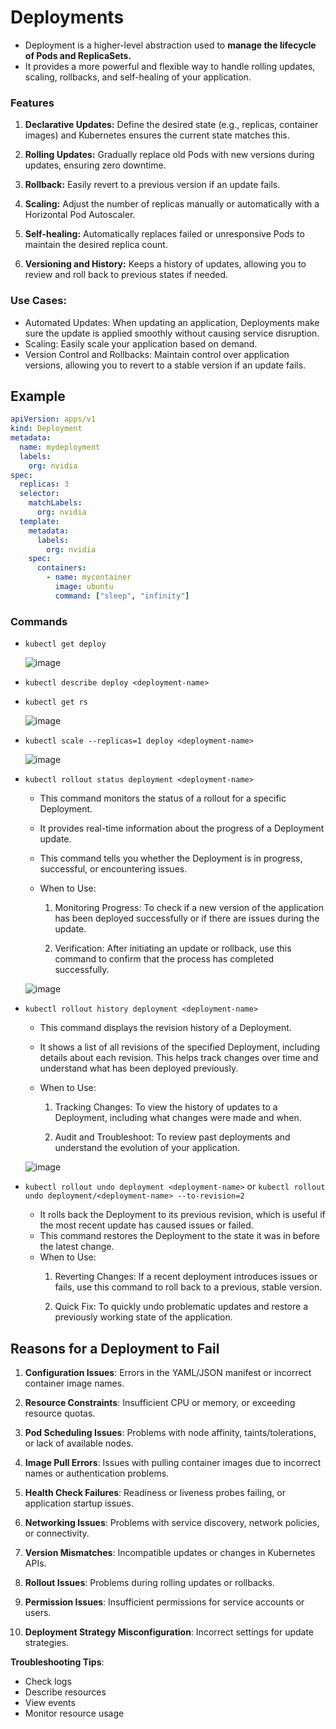 # Deployments
- Deployment is a higher-level abstraction used to **manage the lifecycle of Pods and ReplicaSets.**
- It provides a more powerful and flexible way to handle rolling updates, scaling, rollbacks, and self-healing of your application.

### Features 

1. **Declarative Updates:** Define the desired state (e.g., replicas, container images) and Kubernetes ensures the current state matches this.

2. **Rolling Updates:** Gradually replace old Pods with new versions during updates, ensuring zero downtime.

3. **Rollback:** Easily revert to a previous version if an update fails.

4. **Scaling:** Adjust the number of replicas manually or automatically with a Horizontal Pod Autoscaler.

5. **Self-healing:** Automatically replaces failed or unresponsive Pods to maintain the desired replica count.

6. **Versioning and History:** Keeps a history of updates, allowing you to review and roll back to previous states if needed.

### Use Cases:

- Automated Updates: When updating an application, Deployments make sure the update is applied smoothly without causing service disruption.
- Scaling: Easily scale your application based on demand.
- Version Control and Rollbacks: Maintain control over application versions, allowing you to revert to a stable version if an update fails.

## Example
```yaml
apiVersion: apps/v1
kind: Deployment
metadata:
  name: mydeployment
  labels:
    org: nvidia
spec:
  replicas: 3
  selector:
    matchLabels:
      org: nvidia
  template:
    metadata:
      labels:
        org: nvidia
    spec:
      containers:                 
        - name: mycontainer       
          image: ubuntu
          command: ["sleep", "infinity"] 
```

### Commands

- `kubectl get deploy`
  
   ![image](https://github.com/user-attachments/assets/1bfe93ed-5dcb-4b0f-957e-e682af9fe64f)

- `kubectl describe deploy <deployment-name>`
- `kubectl get rs`
  
  ![image](https://github.com/user-attachments/assets/a34b66df-68a9-4b49-9af0-97b03c5111c8)

- `kubectl scale --replicas=1 deploy <deployment-name>`
  
    ![image](https://github.com/user-attachments/assets/716e2e40-18e3-4e73-a56f-a63cd5f170cb)
  
- `kubectl rollout status deployment <deployment-name>` 

  - This command monitors the status of a rollout for a specific Deployment.
  - It provides real-time information about the progress of a Deployment update.
  - This command tells you whether the Deployment is in progress, successful, or encountering issues.
  - When to Use:
    
      1. Monitoring Progress: To check if a new version of the application has been deployed successfully or if there are issues during the update.
         
      2. Verification: After initiating an update or rollback, use this command to confirm that the process has completed successfully.

  ![image](https://github.com/user-attachments/assets/9a99146a-ba8b-4c51-8885-8d155517416c)
  
- `kubectl rollout history deployment <deployment-name>`

  - This command displays the revision history of a Deployment.
  - It shows a list of all revisions of the specified Deployment, including details about each revision. This helps track changes over time and understand what has been deployed previously.
  -  When to Use:
  
      1. Tracking Changes: To view the history of updates to a Deployment, including what changes were made and when.
        
      2. Audit and Troubleshoot: To review past deployments and understand the evolution of your application.
  
  ![image](https://github.com/user-attachments/assets/11023c71-60ab-4439-b2f1-a307b64e2330)

   
   
- `kubectl rollout undo deployment <deployment-name>` or `kubectl rollout undo deployment/<deployment-name> --to-revision=2`

  - It rolls back the Deployment to its previous revision, which is useful if the most recent update has caused issues or failed.
  - This command restores the Deployment to the state it was in before the latest change.
  - When to Use:
    1. Reverting Changes: If a recent deployment introduces issues or fails, use this command to roll back to a previous, stable version.
    
    2. Quick Fix: To quickly undo problematic updates and restore a previously working state of the application.


## Reasons for a Deployment to Fail

1. **Configuration Issues**: Errors in the YAML/JSON manifest or incorrect container image names.

2. **Resource Constraints**: Insufficient CPU or memory, or exceeding resource quotas.

3. **Pod Scheduling Issues**: Problems with node affinity, taints/tolerations, or lack of available nodes.

4. **Image Pull Errors**: Issues with pulling container images due to incorrect names or authentication problems.

5. **Health Check Failures**: Readiness or liveness probes failing, or application startup issues.

6. **Networking Issues**: Problems with service discovery, network policies, or connectivity.

7. **Version Mismatches**: Incompatible updates or changes in Kubernetes APIs.

8. **Rollout Issues**: Problems during rolling updates or rollbacks.

9. **Permission Issues**: Insufficient permissions for service accounts or users.

10. **Deployment Strategy Misconfiguration**: Incorrect settings for update strategies.

**Troubleshooting Tips**:
- Check logs
- Describe resources
- View events
- Monitor resource usage
